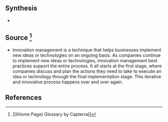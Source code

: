 ## Synthesis
- 
## Source [^1]
- Innovation management is a technique that helps businesses implement new ideas or technologies on an ongoing basis. As companies continue to implement new ideas or technologies, innovation management best practices support the entire process. It all starts at the first stage, where companies discuss and plan the actions they need to take to execute an idea or technology through the final implementation stage. This iterative and innovative process happens over and over again.
## References

[^1]: [[(Home Page) Glossary by Capterra]]